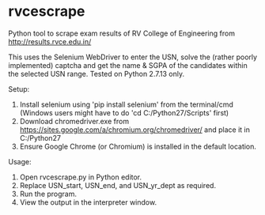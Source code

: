 # rvcescrape
Python tool to scrape exam results of RV College of Engineering from http://results.rvce.edu.in/

This uses the Selenium WebDriver to enter the USN, solve the (rather poorly implemented) captcha and get the name & SGPA of the candidates within the selected USN range. Tested on Python 2.7.13 only.

Setup:
1. Install selenium using 'pip install selenium' from the terminal/cmd (Windows users might have to do 'cd C:/Python27/Scripts' first)
2. Download chromedriver.exe from https://sites.google.com/a/chromium.org/chromedriver/ and place it in C:/Python27
3. Ensure Google Chrome (or Chromium) is installed in the default location.

Usage:
1. Open rvcescrape.py in Python editor.
2. Replace USN_start, USN_end, and USN_yr_dept as required.
3. Run the program.
4. View the output in the interpreter window.
